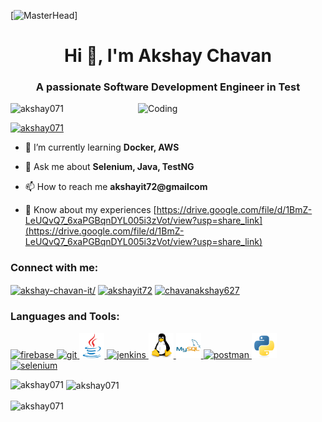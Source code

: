 [![MasterHead](https://drive.google.com/file/d/1mo3PtzDw9HXQ7p-Q0FvYS98udZOTPKEb/view?usp=share_link)]

<h1 align="center">Hi 👋, I'm Akshay Chavan</h1>

<h3 align="center">A passionate Software Development Engineer in Test</h3>

<img align="right" alt="Coding" width="300" src="https://tenor.com/view/programmer-gif-19019116">



<p align="left"> <img src="https://komarev.com/ghpvc/?username=akshay071&label=Profile%20views&color=0e75b6&style=flat" alt="akshay071" /> </p>

<p align="left"> <a href="https://github.com/ryo-ma/github-profile-trophy"><img src="https://github-profile-trophy.vercel.app/?username=akshay071" alt="akshay071" /></a> </p>

- 🌱 I’m currently learning **Docker, AWS**

- 💬 Ask me about **Selenium, Java, TestNG**

- 📫 How to reach me **akshayit72@gmailcom**

- 📄 Know about my experiences [https://drive.google.com/file/d/1BmZ-LeUQvQ7_6xaPGBqnDYL005i3zVot/view?usp=share_link](https://drive.google.com/file/d/1BmZ-LeUQvQ7_6xaPGBqnDYL005i3zVot/view?usp=share_link)

<h3 align="left">Connect with me:</h3>
<p align="left">
<a href="https://linkedin.com/in/akshay-chavan-it/" target="blank"><img align="center" src="https://raw.githubusercontent.com/rahuldkjain/github-profile-readme-generator/master/src/images/icons/Social/linked-in-alt.svg" alt="akshay-chavan-it/" height="30" width="40" /></a>
<a href="https://www.codechef.com/users/akshayit72" target="blank"><img align="center" src="https://cdn.jsdelivr.net/npm/simple-icons@3.1.0/icons/codechef.svg" alt="akshayit72" height="30" width="40" /></a>
<a href="https://www.hackerrank.com/chavanakshay627" target="blank"><img align="center" src="https://raw.githubusercontent.com/rahuldkjain/github-profile-readme-generator/master/src/images/icons/Social/hackerrank.svg" alt="chavanakshay627" height="30" width="40" /></a>
</p>

<h3 align="left">Languages and Tools:</h3>
<p align="left"> <a href="https://firebase.google.com/" target="_blank" rel="noreferrer"> <img src="https://www.vectorlogo.zone/logos/firebase/firebase-icon.svg" alt="firebase" width="40" height="40"/> </a> <a href="https://git-scm.com/" target="_blank" rel="noreferrer"> <img src="https://www.vectorlogo.zone/logos/git-scm/git-scm-icon.svg" alt="git" width="40" height="40"/> </a> <a href="https://www.java.com" target="_blank" rel="noreferrer"> <img src="https://raw.githubusercontent.com/devicons/devicon/master/icons/java/java-original.svg" alt="java" width="40" height="40"/> </a> <a href="https://www.jenkins.io" target="_blank" rel="noreferrer"> <img src="https://www.vectorlogo.zone/logos/jenkins/jenkins-icon.svg" alt="jenkins" width="40" height="40"/> </a> <a href="https://www.linux.org/" target="_blank" rel="noreferrer"> <img src="https://raw.githubusercontent.com/devicons/devicon/master/icons/linux/linux-original.svg" alt="linux" width="40" height="40"/> </a> <a href="https://www.mysql.com/" target="_blank" rel="noreferrer"> <img src="https://raw.githubusercontent.com/devicons/devicon/master/icons/mysql/mysql-original-wordmark.svg" alt="mysql" width="40" height="40"/> </a> <a href="https://postman.com" target="_blank" rel="noreferrer"> <img src="https://www.vectorlogo.zone/logos/getpostman/getpostman-icon.svg" alt="postman" width="40" height="40"/> </a> <a href="https://www.python.org" target="_blank" rel="noreferrer"> <img src="https://raw.githubusercontent.com/devicons/devicon/master/icons/python/python-original.svg" alt="python" width="40" height="40"/> </a> <a href="https://www.selenium.dev" target="_blank" rel="noreferrer"> <img src="https://raw.githubusercontent.com/detain/svg-logos/780f25886640cef088af994181646db2f6b1a3f8/svg/selenium-logo.svg" alt="selenium" width="40" height="40"/> </a> </p>

<p><img align="left" src="https://github-readme-stats.vercel.app/api/top-langs?username=akshay071&show_icons=true&locale=en&layout=compact" alt="akshay071" /></p>

<p>&nbsp;<img align="center" src="https://github-readme-stats.vercel.app/api?username=akshay071&show_icons=true&locale=en" alt="akshay071" /></p>

<p><img align="center" src="https://github-readme-streak-stats.herokuapp.com/?user=akshay071&" alt="akshay071" /></p>

